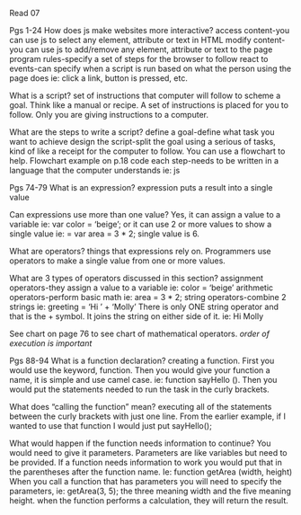 Read 07

Pgs 1-24
How does js make websites more interactive?
	access content-you can use js to select any element, attribute or text in HTML
	modify content-you can use js to add/remove any element, attribute or text to the page 
	program rules-specify a set of steps for the browser to follow
	react to events-can specify when a script is run based on what the person using the page does ie: click a link, button is pressed, etc.

What is a script?
	set of instructions that computer will follow to scheme a goal. Think like a manual or recipe. A set of instructions is placed for you to follow. Only you are giving instructions to a computer. 

What are the steps to write a script?
	define a goal-define what task you want to achieve
	design the script-split the goal using a serious of tasks, kind of like a receipt for the computer to follow. You can use a flowchart to help. Flowchart example on p.18
	code each step-needs to be written in a language that the computer understands ie: js

Pgs 74-79
What is an expression?
	expression puts a result into a single value
		
Can expressions use more than one value?
	Yes, it can assign a value to a variable ie: var color = ‘beige’;
	or it can use 2 or more values to show a single value ie: = var area = 3 * 2; single value is 6.

What are operators?
	things that expressions rely on. Programmers use operators to make a single value from 	one or more values.

What are 3 types of operators discussed in this section?
	assignment operators-they assign a value to a variable ie: color = ‘beige’
	arithmetic operators-perform basic math ie: area = 3 * 2;
	string operators-combine 2 strings ie: greeting = ‘Hi ’ + ‘Molly’ There is only ONE string operator and that is the + symbol. It joins the string on either side of it. ie: Hi Molly

See chart on page 76 to see chart of mathematical operators. *order of execution is important*

Pgs 88-94
What is a function declaration?
	creating a function. First you would use the keyword, function. Then you would give your function a name, it is simple and use camel case. ie: function sayHello (). Then you would put the statements needed to run the task in the curly brackets.

What does “calling the function” mean?
	executing all of the statements between the curly brackets with just one line.  From the earlier example, if I wanted to use that function I would just put sayHello();

What would happen if the function needs information to continue?
	You would need to give it parameters. Parameters are like variables but need to be provided. 
	If a function needs information to work you would put that in the parentheses after the function name. Ie: function getArea (width, height)
	When you call a function that has parameters you will need to specify the parameters, ie: getArea(3, 5); the three meaning width and the five meaning height. 
	when the function performs a calculation, they will return the result.
